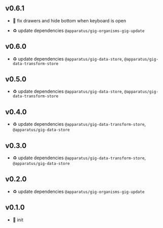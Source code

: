 ## v0.6.1

* 🐞 fix drawers and hide bottom when keyboard is open

* ♻️ update dependencies `@apparatus/gig-organisms-gig-update`

## v0.6.0

* ♻️ update dependencies `@apparatus/gig-data-store`, `@apparatus/gig-data-transform-store`

## v0.5.0

* ♻️ update dependencies `@apparatus/gig-data-store`, `@apparatus/gig-data-transform-store`

## v0.4.0

* ♻️ update dependencies `@apparatus/gig-data-transform-store`, `@apparatus/gig-data-store`

## v0.3.0

* ♻️ update dependencies `@apparatus/gig-data-transform-store`, `@apparatus/gig-data-store`

## v0.2.0

* ♻️ update dependencies `@apparatus/gig-organisms-gig-update`

## v0.1.0

* 🐣 init
